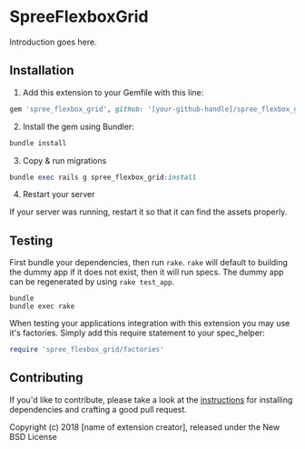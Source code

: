 # SpreeFlexboxGrid

Introduction goes here.

## Installation

1. Add this extension to your Gemfile with this line:
  ```ruby
  gem 'spree_flexbox_grid', github: '[your-github-handle]/spree_flexbox_grid'
  ```

2. Install the gem using Bundler:
  ```ruby
  bundle install
  ```

3. Copy & run migrations
  ```ruby
  bundle exec rails g spree_flexbox_grid:install
  ```

4. Restart your server

  If your server was running, restart it so that it can find the assets properly.

## Testing

First bundle your dependencies, then run `rake`. `rake` will default to building the dummy app if it does not exist, then it will run specs. The dummy app can be regenerated by using `rake test_app`.

```shell
bundle
bundle exec rake
```

When testing your applications integration with this extension you may use it's factories.
Simply add this require statement to your spec_helper:

```ruby
require 'spree_flexbox_grid/factories'
```


## Contributing

If you'd like to contribute, please take a look at the
[instructions](CONTRIBUTING.md) for installing dependencies and crafting a good
pull request.

Copyright (c) 2018 [name of extension creator], released under the New BSD License
